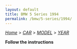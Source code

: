 ```yaml
---
layout: default
title: BMW 5 Series 1994
permalink: /bmw/5-series/1994/
---
```

[*Home*](/) > [*CAR*](/car/) > [*MODEL*](/car/model/) > [*YEAR*](/car/model/year/)

**Follow the instructions**